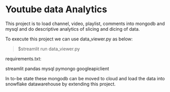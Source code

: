 # Youtube data Analytics

This project is to load channel, video, playlist, comments into mongodb and mysql and do descriptive analytics of slicing and dicing of data.

To execute this project we can use data_viewer.py as below:

>$streamlit run data_viewer.py

requirements.txt:

streamlit
pandas
mysql
pymongo
googleapiclient

In to-be state these mongodb can be moved to cloud and load the data into snowflake datawarehouse by extending this project.